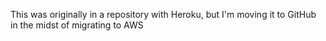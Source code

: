 This was originally in a repository with Heroku, but I'm moving it to GitHub in the midst of migrating to AWS